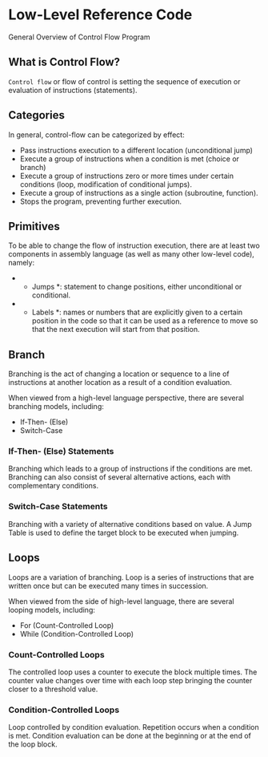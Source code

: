 # Low-Level Reference Code

General Overview of Control Flow Program

## What is Control Flow?

`Control flow` or flow of control is setting the sequence of execution or evaluation of instructions (statements).

## Categories

In general, control-flow can be categorized by effect:

- Pass instructions execution to a different location (unconditional jump)
- Execute a group of instructions when a condition is met (choice or branch)
- Execute a group of instructions zero or more times under certain conditions (loop, modification of conditional jumps).
- Execute a group of instructions as a single action (subroutine, function).
- Stops the program, preventing further execution.

## Primitives

To be able to change the flow of instruction execution, there are at least two components in assembly language (as well as many other low-level code), namely:

- * Jumps *: statement to change positions, either unconditional or conditional.
- * Labels *: names or numbers that are explicitly given to a certain position in the code so that it can be used as a reference to move so that the next execution will start from that position.

## Branch

Branching is the act of changing a location or sequence to a line of instructions at another location as a result of a condition evaluation.

When viewed from a high-level language perspective, there are several branching models, including:

- If-Then- (Else)
- Switch-Case

### If-Then- (Else) Statements

Branching which leads to a group of instructions if the conditions are met. Branching can also consist of several alternative actions, each with complementary conditions.

### Switch-Case Statements

Branching with a variety of alternative conditions based on value. A Jump Table is used to define the target block to be executed when jumping.

## Loops

Loops are a variation of branching. Loop is a series of instructions that are written once but can be executed many times in succession.

When viewed from the side of high-level language, there are several looping models, including:

- For (Count-Controlled Loop)
- While (Condition-Controlled Loop)

### Count-Controlled Loops

The controlled loop uses a counter to execute the block multiple times. The counter value changes over time with each loop step bringing the counter closer to a threshold value.

### Condition-Controlled Loops

Loop controlled by condition evaluation. Repetition occurs when a condition is met. Condition evaluation can be done at the beginning or at the end of the loop block.
